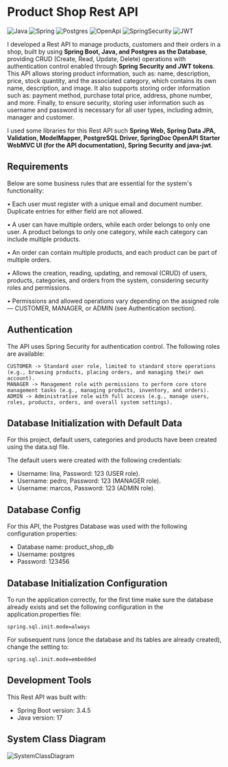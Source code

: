 # Product Shop Rest API
![Java](https://img.shields.io/badge/Java-ED8B00?style=for-the-badge&logo=openjdk&logoColor=white) ![Spring](https://img.shields.io/badge/Spring-6DB33F?style=for-the-badge&logo=Spring&logoColor=white)  ![Postgres](https://img.shields.io/badge/PostgreSQL-316192?style=for-the-badge&logo=postgresql&logoColor=white) ![OpenApi](https://img.shields.io/badge/Docs-OpenAPI-success?style=for-the-badge&logo=swagger)
![SpringSecurity](https://img.shields.io/badge/Spring_Security-6DB33F?style=for-the-badge&logo=Spring-Security&logoColor=white) ![JWT](https://img.shields.io/badge/JWT-323330?style=for-the-badge&logo=json-web-tokens&logoColor=pink)

I developed a Rest API to manage products, customers and their orders in a shop, built by using **Spring Boot, Java, and Postgres as the Database**, providing CRUD (Create, Read, Update, Delete) operations with authentication control enabled through **Spring Security and JWT tokens**. This API allows storing product information, such as: name, description, price, stock quantity, and the associated category, which contains its own name, description, and image. It also supports storing order information such as: payment method, purchase total price, address, phone number, and more. Finally, to ensure security, storing user information such as username and password is necessary for all user types, including admin, manager and customer.

I used some libraries for this Rest API such **Spring Web, Spring Data JPA, Validation, ModelMapper, PostgreSQL Driver, SpringDoc OpenAPI Starter WebMVC UI (for the API documentation), Spring Security and java-jwt**.

## Requirements

Below are some business rules that are essential for the system's functionality:

• Each user must register with a unique email and document number. Duplicate entries for either field are not allowed.

• A user can have multiple orders, while each order belongs to only one user. A product belongs to only one category, while each category can include multiple products.

• An order can contain multiple products, and each product can be part of multiple orders.

• Allows the creation, reading, updating, and removal (CRUD) of users, products, categories, and orders from the system, considering security roles and permissions.

• Permissions and allowed operations vary depending on the assigned role — CUSTOMER, MANAGER, or ADMIN (see Authentication section).

## Authentication
The API uses Spring Security for authentication control. The following roles are available:

```
CUSTOMER -> Standard user role, limited to standard store operations (e.g., browsing products, placing orders, and managing their own account).
MANAGER -> Management role with permissions to perform core store management tasks (e.g., managing products, inventory, and orders). 
ADMIN -> Administrative role with full access (e.g., manage users, roles, products, orders, and overall system settings).
```

## Database Initialization with Default Data
For this project, default users, categories and products have been created using the data.sql file.

The default users were created with the following credentials:

- Username: lina, Password: 123 (USER role).
- Username: pedro, Password: 123 (MANAGER role).
- Username: marcos, Password: 123 (ADMIN role).

## Database Config
For this API, the Postgres Database was used with the following configuration properties: 

- Database name: product_shop_db
- Username: postgres
- Password: 123456

## Database Initialization Configuration
To run the application correctly, for the first time make sure the database already exists and set the following configuration in the application.properties file:

```
spring.sql.init.mode=always
```

For subsequent runs (once the database and its tables are already created), change the setting to:

```
spring.sql.init.mode=embedded
```

## Development Tools
This Rest API was built with:

- Spring Boot version: 3.4.5
- Java version: 17

## System Class Diagram

![SystemClassDiagram](https://github.com/user-attachments/assets/3c6a55f3-51cf-4b72-ad72-5ba3344df355)




